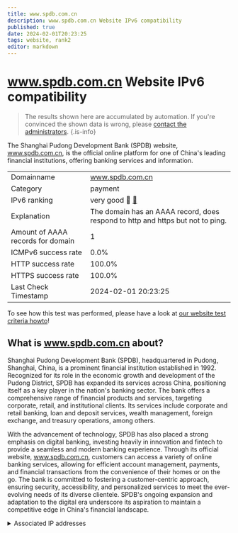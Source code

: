 ```yaml
---
title: www.spdb.com.cn
description: www.spdb.com.cn Website IPv6 compatibility
published: true
date: 2024-02-01T20:23:25
tags: website, rank2
editor: markdown
---
```


# www.spdb.com.cn Website IPv6 compatibility

> The results shown here are accumulated by automation. If you're convinced the shown data is wrong, please [contact the administrators](/howto/chat). 
{.is-info}

The Shanghai Pudong Development Bank (SPDB) website, www.spdb.com.cn, is the official online platform for one of China's leading financial institutions, offering banking services and information.


|   |   |
| - | - |
| Domainname | www.spdb.com.cn
| Category | payment |
| IPv6 ranking | very good :2nd_place_medal: [🔗](/howto/ranking) |
| Explanation | The domain has an AAAA record, does respond to http and https but not to ping. |
| Amount of AAAA records for domain | 1 |
| ICMPv6 success rate | 0.0%|
| HTTP success rate | 100.0% |
| HTTPS success rate | 100.0% |
| Last Check Timestamp | 2024-02-01 20:23:25 |

To see how this test was performed, please have a look at [our website test criteria howto](/howto/testcriteria/website)!


## What is www.spdb.com.cn about?
Shanghai Pudong Development Bank (SPDB), headquartered in Pudong, Shanghai, China, is a prominent financial institution established in 1992. Recognized for its role in the economic growth and development of the Pudong District, SPDB has expanded its services across China, positioning itself as a key player in the nation's banking sector. The bank offers a comprehensive range of financial products and services, targeting corporate, retail, and institutional clients. Its services include corporate and retail banking, loan and deposit services, wealth management, foreign exchange, and treasury operations, among others.

With the advancement of technology, SPDB has also placed a strong emphasis on digital banking, investing heavily in innovation and fintech to provide a seamless and modern banking experience. Through its official website, www.spdb.com.cn, customers can access a variety of online banking services, allowing for efficient account management, payments, and financial transactions from the convenience of their homes or on the go. The bank is committed to fostering a customer-centric approach, ensuring security, accessibility, and personalized services to meet the ever-evolving needs of its diverse clientele. SPDB's ongoing expansion and adaptation to the digital era underscore its aspiration to maintain a competitive edge in China's financial landscape.



<details>
<summary>Associated IP addresses</summary>

2405:3140:11:5101::1

</details>
